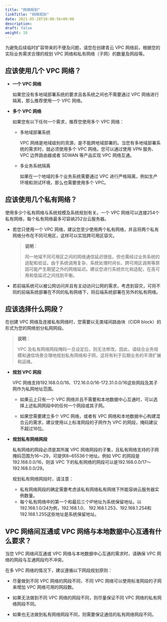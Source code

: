 ```yaml
---
title: "网络规划"
linkTitle: "网络规划"
date: 2021-05-18T10:08:56+09:00
description:
draft: false
weight: 10
---
```


为避免后续临时扩容带来的不便及问题，请您在创建青云 VPC 网络前，根据您的实际业务需求合理的规划 VPC 网络和私有网络（子网）的数量及网段等。

## 应该使用几个 VPC 网络？

- **一个 VPC 网络**

  如果您没有多地域部署系统的要求且各系统之间也不需要通过 VPC 网络进行隔离，那么推荐使用一个 VPC 网络。

- **多个 VPC 网络**

  如果您有以下任何一个需求，推荐您使用多个 VPC 网络：

  - 多地域部署系统

    VPC 网络是地域级别的资源，是不能跨地域部署的。当您有多地域部署系统的需求时，就必须使用多个 VPC 网络。您可以通过使用 VPN 服务、VPC 边界路由器或者 SDWAN 等产品实现 VPC 网络互通。

  - 多业务系统隔离

    如果在一个地域的多个业务系统需要通过 VPC 进行严格隔离，例如生产环境和测试环境，那么也需要使用多个 VPC。

## 应该使用几个私有网络？

使用多少个私有网络与系统规模及系统规划有关。一个 VPC 网络可以连接254个私有网络，每个私有网络最多可容纳252台云服务器。

- 若您只使用一个 VPC 网络，建议您至少使用两个私有网络，并且将两个私有网络分布在不同可用区，这样可以实现跨可用区容灾。

  > **说明**：
  >
  > 同一地域不同可用区之间的网络通信延迟很低，但也需经过业务系统的适配和验证。由于系统调用复杂、系统处理时间长、跨可用区调用等原因可能产生期望之外的网络延迟。建议您进行系统优化和适配，在高可用和低延迟之间找到平衡。

- 若前端系统可以被公网访问并且有主动访问公网的需求，考虑到容灾，可将不同的前端系统部署在不同的私有网络下，将后端系统部署在另外的私有网络。

## 应该选择什么网段？

在创建 VPC 网络及连接私有网络时，您需要以无类域间路由块（CIDR block）的形式为您的网络划分私网网段。

> **说明**：
>
>  VPC 及私有网络网段掩码一旦设定后，则无法修改。因此，请结合业务规模和通信场景合理地规划私有网络和子网，这将有利于后期业务的平滑扩展和运维。

- **规划 VPC 网段**

  VPC 网络支持192.168.0.0/16、172.16.0.0/16-172.31.0.0/16这些网段及其子网作为私网地址范围。

  - 如果云上只有一个 VPC 网络并且不需要和本地数据中心互通时，可以选择上述私网网段中的任何一个网段或其子网。

  - 如果您需要建立多个 VPC 网络，或者有 VPC 网络和本地数据中心构建混合云的需求，建议使用以上标准网段的子网作为 VPC 的网段，掩码建议不超过16位。

- **规划私有网络网段**

  私有网络的网段必须是其所属 VPC 网络网段的子集，且私有网络支持的子网掩码范围为16～29，可提供8~65536个地址。例如 VPC 的网段是192.168.0.0/16，则该 VPC 下的私有网络的网段可以是192.168.0.0/17～192.168.0.0/29。

  规划私有网络网段时，请注意：

  - 私有网络网段的确定需要考虑该私有网络私有网络下所能容纳云服务器实例数量。
  - 每个私有网络中的第一个和最后三个IP地址为系统保留地址。以192.168.1.0/24为例，192.168.1.0、 192.168.1.253、192.168.1.254和192.168.1.255这些地址是系统保留地址。

## VPC 网络间互通或 VPC 网络与本地数据中心互通有什么要求？

当您 VPC 网络间互通或 VPC 网络与本地数据中心互通的需求时，请确保 VPC 网络的网段与互通网段均不冲突。

在多 VPC 网络的情况下，建议遵循以下网段规划原则：

- 尽量做到不同 VPC 网络的网段不同，不同 VPC 网络可以使用标准网段的子网来增加 VPC 网络可用的网段数。

- 如果无法做到不同 VPC 网络的网段不同，则尽量保证不同 VPC 网络的私有网络网段不同。

- 如果也无法做到私有网络网段不同，则需要保证通信的私有网络网段不同。


